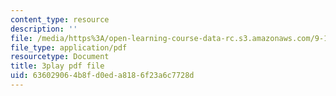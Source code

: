 ```yaml
---
content_type: resource
description: ''
file: /media/https%3A/open-learning-course-data-rc.s3.amazonaws.com/9-14-brain-structure-and-its-origins-spring-2014/636029064b8fd0eda8186f23a6c7728d_555145.pdf
file_type: application/pdf
resourcetype: Document
title: 3play pdf file
uid: 63602906-4b8f-d0ed-a818-6f23a6c7728d
---
```

